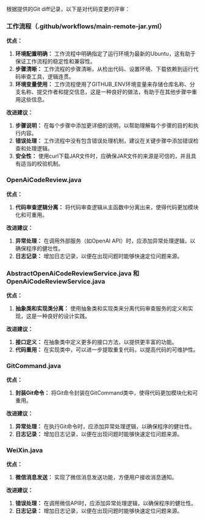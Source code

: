 根据提供的Git diff记录，以下是对代码变更的评审：

### 工作流程（.github/workflows/main-remote-jar.yml）

**优点：**
1. **环境配置明确：** 工作流程中明确指定了运行环境为最新的Ubuntu，这有助于保证工作流程的稳定性和兼容性。
2. **步骤清晰：** 工作流程的步骤清晰，从检出代码、设置环境、下载依赖到运行代码审查工具，逻辑连贯。
3. **环境变量使用：** 工作流程使用了GITHUB_ENV环境变量来存储仓库名称、分支名称、提交作者和提交信息，这是一种良好的做法，有助于在其他步骤中重用这些信息。

**改进建议：**
1. **步骤说明：** 在每个步骤中添加更详细的说明，以帮助理解每个步骤的目的和执行内容。
2. **错误处理：** 工作流程中没有包含错误处理机制，建议在关键步骤中添加错误检查和处理逻辑。
3. **安全性：** 使用curl下载JAR文件时，应确保JAR文件的来源是可信的，并且具有适当的校验机制。

### OpenAiCodeReview.java

**优点：**
1. **代码审查逻辑分离：** 将代码审查逻辑从主函数中分离出来，使得代码更加模块化和可重用。

**改进建议：**
1. **异常处理：** 在调用外部服务（如OpenAI API）时，应添加异常处理逻辑，以确保程序的健壮性。
2. **日志记录：** 增加日志记录，以便在出现问题时能够快速定位问题来源。

### AbstractOpenAiCodeReviewService.java 和 OpenAiCodeReviewService.java

**优点：**
1. **抽象类和实现类分离：** 使用抽象类和实现类来分离代码审查服务的定义和实现，这是一种良好的设计实践。

**改进建议：**
1. **接口定义：** 在抽象类中定义更多的接口方法，以提供更丰富的功能。
2. **代码重用：** 在实现类中，可以进一步提取重复代码，以提高代码的可维护性。

### GitCommand.java

**优点：**
1. **封装Git命令：** 将Git命令封装在GitCommand类中，使得代码更加模块化和可重用。

**改进建议：**
1. **异常处理：** 在执行Git命令时，应添加异常处理逻辑，以确保程序的健壮性。
2. **日志记录：** 增加日志记录，以便在出现问题时能够快速定位问题来源。

### WeiXin.java

**优点：**
1. **微信消息发送：** 实现了微信消息发送功能，方便用户接收消息通知。

**改进建议：**
1. **错误处理：** 在调用微信API时，应添加异常处理逻辑，以确保程序的健壮性。
2. **日志记录：** 增加日志记录，以便在出现问题时能够快速定位问题来源。